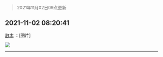 > 2021年11月02日09点更新
<link rel="stylesheet" href="https://cdn.jsdelivr.net/gh/taotie6/sampleJSON@main/css/photo_show.css">
<meta name="referrer" content="no-referrer" />


 ## 2021-11-02 08:20:41 

 [㪚木](https://www.coolapk.com/feed/31147395?shareKey=Yjg3MDE5MGIwYTdkNjE4MDk5M2Y~) ：[图片] 

<div class="album">
<img class="img-item" src="http://image.coolapk.com/feed/2021/1102/08/1081091_aceed34f_2440_0997@300x159.gif" />
</div>

 ------- 

